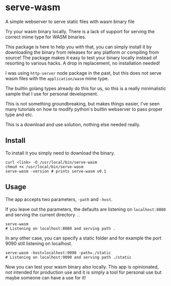 # serve-wasm
A simple webserver to serve static files with wasm binary file

Try your wasm binary locally. There is a lack of support for serving the correct mime type for WASM binaries.

This package is here to help you with that, you can simply install it by downloading the binary from releases for any platform or compiling from source!
The package makes it easy to test your binary locally instead of resorting to various hacks. A drop in replacement, no installation needed!

I was using `http-server` node package in the past, but this does not serve wasm files with the `application/wasm` mime type.

The builtin golang types already do this for us, so this is a really minimalistic sample that I use for personal development.

This is not something groundbreaking, but makes things easier, I've seen many tutorials on how to modify python's builtin webserver to pass proper type and etc.

This is a download and use solution, nothing else needed really.

## Install
To install it you simply need to download the binary.

```shell
curl <link> -O /usr/local/bin/serve-wasm
chmod +x /usr/local/bin/serve-wasm
serve-wasm -version # prints serve-wasm v0.1
```

## Usage
The app accepts two parameters, `-path` and `-host`.

If you leave out the parameters, the defaults are listening on `localhost:8080` and serving the current directory `.`.
```shell
serve-wasm 
# Listening on localhost:8080 and serving path .
```

In any other case, you can specify a static folder and for example the port 9090 still listening on localhost.
```shell
serve-wasm -host=localhost:9090 -path=./static
# Listening on localhost:9090 and serving path ./static
```

Now you can test your wasm binary also locally. This app is opinionated, not intended for production use and it is simply a tool for personal use but maybe someone can have a use for it!